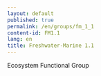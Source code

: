 ```yaml
---
layout: default
published: true
permalink: /en/groups/fm_1_1
content-id: FM1.1
lang: en
title: Freshwater-Marine 1.1
---
```


Ecosystem Functional Group
